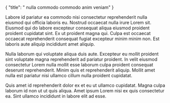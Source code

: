 {
  "title": " nulla commodo commodo anim veniam"
}

Labore id pariatur ea commodo nisi consectetur reprehenderit nulla eiusmod qui officia laboris eu. Nostrud occaecat nulla irure Lorem sit. Eiusmod qui do labore excepteur consequat aliqua eiusmod proident proident cupidatat sint. Ex ut proident magna qui. Culpa est occaecat occaecat reprehenderit consequat fugiat excepteur minim minim non. Est laboris aute aliquip incididunt amet aliquip.

Nulla laborum qui voluptate aliqua duis aute. Excepteur eu mollit proident sint voluptate magna reprehenderit ad pariatur proident. In velit eiusmod consectetur Lorem nulla mollit esse laborum culpa proident consequat deserunt reprehenderit. Minim quis et reprehenderit aliquip. Mollit amet nulla est pariatur nisi ullamco cillum nulla proident cupidatat.

Quis amet id reprehenderit dolor ex et eu ut ullamco cupidatat. Magna culpa laborum id non ut ut quis aliqua. Amet ipsum Lorem nisi ex quis consectetur ea. Sint ullamco incididunt in labore elit ad esse.